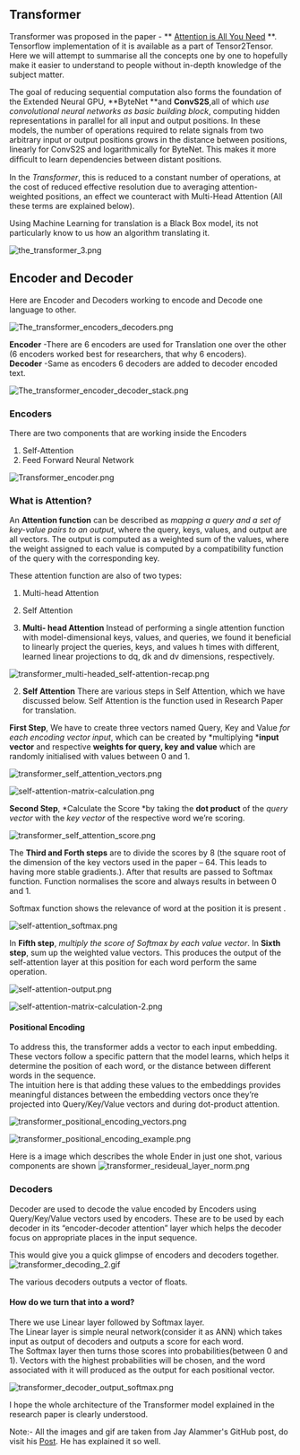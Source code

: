 ## Transformer

Transformer was proposed in the paper - ** [Attention is All You Need](https://arxiv.org/pdf/1706.03762v5.pdf) **. Tensorflow implementation of it is available as a part of Tensor2Tensor.
Here we will attempt to summarise all the concepts one by one to hopefully make it easier to understand to people without in-depth knowledge of the subject matter.

The goal of reducing sequential computation also forms the foundation of the Extended Neural GPU, **ByteNet **and **ConvS2S**,all of which *use convolutional neural networks as basic building block*, computing hidden representations in parallel for all input and output positions. In these models, the number of operations required to relate signals from two arbitrary input or output positions grows in the distance between positions, linearly for ConvS2S and logarithmically for ByteNet. This makes it more difﬁcult to learn dependencies between distant positions. 

In the *Transformer*, this is reduced to a constant number of operations, at the cost of reduced effective resolution due to averaging attention-weighted positions, an effect we counteract with Multi-Head Attention (All these terms are explained below).

Using Machine Learning for translation is a Black Box model, its not particularly know to us how an algorithm translating it.


![the_transformer_3.png](https://cdn.hashnode.com/res/hashnode/image/upload/v1626706906992/AjPD1ejcp.png)

## Encoder and Decoder
Here are Encoder and Decoders working to encode and Decode one language to other.

![The_transformer_encoders_decoders.png](https://cdn.hashnode.com/res/hashnode/image/upload/v1626706991905/0c93eNDKx.png)

**Encoder** -There are 6 encoders are used for Translation one over the other (6 encoders worked best for researchers, that why 6 encoders). <br>
**Decoder** -Same as encoders 6 decoders are added to decoder encoded text.

![The_transformer_encoder_decoder_stack.png](https://cdn.hashnode.com/res/hashnode/image/upload/v1626707474142/qqAERD-Qy.png)

### Encoders

There are two components that are working inside the Encoders

1. Self-Attention
2. Feed Forward Neural Network


![Transformer_encoder.png](https://cdn.hashnode.com/res/hashnode/image/upload/v1626707616496/vks3lkK8Y.png)

### What is Attention?<br>
An **Attention function** can be described as *mapping a query and a set of key-value pairs to an output*, where the query, keys, values, and output are all vectors. 
The output is computed as a weighted sum of the values, where the weight assigned to each value is computed by a compatibility function of the query with the corresponding key.

These attention function are also of two types:<br>
1. Multi-head Attention<br>
2. Self Attention<br>


1. **Multi- head Attention**
Instead of performing a single attention function with model-dimensional keys, values, and queries, we found it beneficial to linearly project the queries, keys, and values h times with different, learned linear projections to dq, dk and dv dimensions, respectively.

![transformer_multi-headed_self-attention-recap.png](https://cdn.hashnode.com/res/hashnode/image/upload/v1626708418322/zRtxKLm-D.png)

2. **Self Attention**
There are various steps in Self Attention, which we have discussed below.
Self Attention is the function used in Research Paper for translation.

**First Step**, We have to create three vectors named Query, Key and Value *for each encoding vector input*, which can be created by *multiplying ***input vector** and respective **weights for query, key and value** which are randomly initialised with values between 0 and 1.

![transformer_self_attention_vectors.png](https://cdn.hashnode.com/res/hashnode/image/upload/v1626709050380/SdI2k-m43.png)

![self-attention-matrix-calculation.png](https://cdn.hashnode.com/res/hashnode/image/upload/v1626710034522/3yfvk8nwU.png)

**Second Step**, *Calculate the Score *by taking the **dot product** of the *query vector* with the *key vector* of the respective word we’re scoring.


![transformer_self_attention_score.png](https://cdn.hashnode.com/res/hashnode/image/upload/v1626709486433/StflKcCxS.png)

The **Third and Forth steps** are to divide the scores by 8 (the square root of the dimension of the key vectors used in the paper – 64. This leads to having more stable gradients.).
After that results are passed to Softmax function. Function normalises the score and always results in between 0 and 1.

Softmax function shows the relevance of word at the position it is present .

![self-attention_softmax.png](https://cdn.hashnode.com/res/hashnode/image/upload/v1626710021180/p562l8O0a.png)

In **Fifth step**, *multiply the score of Softmax by each value vector*.
In **Sixth step**, sum up the weighted value vectors. This produces the output of the self-attention layer at this position for each word perform the same operation.


![self-attention-output.png](https://cdn.hashnode.com/res/hashnode/image/upload/v1626710466692/C-iwCU-dk.png)


![self-attention-matrix-calculation-2.png](https://cdn.hashnode.com/res/hashnode/image/upload/v1626710502159/jek2fqx-4.png)

#### Positional Encoding

To address this, the transformer adds a vector to each input embedding. These vectors follow a specific pattern that the model learns, which helps it determine the position of each word, or the distance between different words in the sequence.<br>
The intuition here is that adding these values to the embeddings provides meaningful distances between the embedding vectors once they’re projected into Query/Key/Value vectors and during dot-product attention.


![transformer_positional_encoding_vectors.png](https://cdn.hashnode.com/res/hashnode/image/upload/v1626710810382/5H7_7IXK1.png)


![transformer_positional_encoding_example.png](https://cdn.hashnode.com/res/hashnode/image/upload/v1626710813857/l2LWPthTT.png)


Here is a image which describes the whole Ender in just one shot, various components are shown 
![transformer_resideual_layer_norm.png](https://cdn.hashnode.com/res/hashnode/image/upload/v1626710947519/UW-bD2vWl.png)

### Decoders
Decoder are used to decode the value encoded by Encoders using Query/Key/Value vectors used by encoders.
These are to be used by each decoder in its “encoder-decoder attention” layer which helps the decoder focus on appropriate places in the input sequence.

This would give you a quick glimpse of encoders and decoders together. 
![transformer_decoding_2.gif](https://cdn.hashnode.com/res/hashnode/image/upload/v1626711793462/t6R4pP9Oz.gif)

The various decoders outputs a vector of floats. <br>
#### How do we turn that into a word? 
There we use Linear layer followed by Softmax layer.<br>
The Linear layer is simple neural network(consider it as ANN) which takes input as output of decoders and outputs a score for each word.<br>
The Softmax layer then turns those scores into probabilities(between 0 and 1). Vectors with the highest probabilities will be chosen, and the word associated with it will produced as the output for each positional vector.


![transformer_decoder_output_softmax.png](https://cdn.hashnode.com/res/hashnode/image/upload/v1626712502449/lsksXSHrR.png)

I hope the whole architecture of the Transformer model explained in the research paper is clearly understood.


Note:- All the images and gif are taken from Jay Alammer's GitHub post, do visit his  [Post](http://jalammar.github.io/illustrated-transformer/). He has explained it so well.